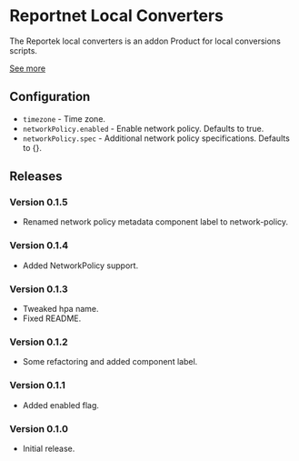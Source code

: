 # Reportnet Local Converters

The Reportek local converters is an addon Product for local conversions scripts.

[See more](https://github.com/eea/eea.docker.reportek.local-converters)

## Configuration

- `timezone` - Time zone.
- `networkPolicy.enabled` - Enable network policy. Defaults to true.
- `networkPolicy.spec` - Additional network policy specifications. Defaults to {}.

## Releases

### Version 0.1.5
- Renamed network policy metadata component label to network-policy.

### Version 0.1.4
- Added NetworkPolicy support.

### Version 0.1.3
- Tweaked hpa name.
- Fixed README.

### Version 0.1.2
- Some refactoring and added component label.

### Version 0.1.1
- Added enabled flag.

### Version 0.1.0
- Initial release.
